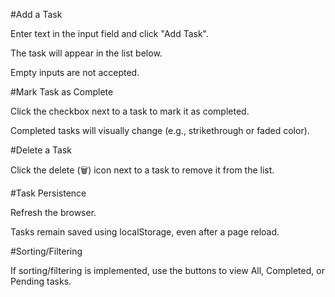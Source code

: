 #Add a Task

Enter text in the input field and click "Add Task".

The task will appear in the list below.

Empty inputs are not accepted.

#Mark Task as Complete

Click the checkbox next to a task to mark it as completed.

Completed tasks will visually change (e.g., strikethrough or faded color).

#Delete a Task

Click the delete (🗑️) icon next to a task to remove it from the list.

#Task Persistence

Refresh the browser.

Tasks remain saved using localStorage, even after a page reload.

#Sorting/Filtering

If sorting/filtering is implemented, use the buttons to view All, Completed, or Pending tasks.
